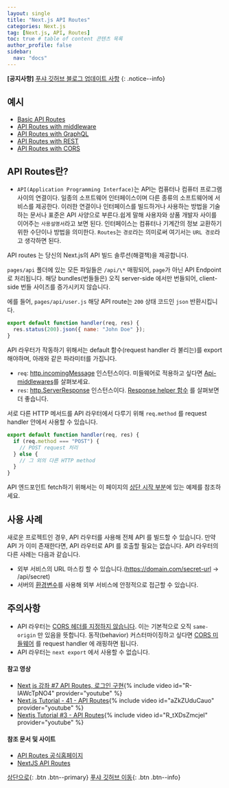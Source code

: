 ```yaml
---
layout: single
title: "Next.js API Routes"
categories: Next.js
tag: [Next.js, API, Routes]
toc: true # table of content 콘텐츠 목록
author_profile: false
sidebar:
  nav: "docs"
---
```


**[공지사항]** [푸샤 깃허브 블로그 업데이트 사항](https://github.com/de24world/de24world.github.io)
{: .notice--info}

## 예시

<div class="notice">
<ul>
  <li><a href="https://github.com/vercel/next.js/tree/canary/examples/api-routes">Basic API Routes </a></li>
  <li><a href="https://github.com/vercel/next.js/tree/canary/examples/api-routes-middleware">API Routes with middleware </a></li>
  <li><a href="https://github.com/vercel/next.js/tree/canary/examples/api-routes-graphql">API Routes with GraphQL </a></li>
  <li><a href="https://github.com/vercel/next.js/tree/canary/examples/api-routes-rest">API Routes with REST </a></li>
  <li><a href="https://github.com/vercel/next.js/tree/canary/examples/api-routes-cors">API Routes with CORS </a></li>

</ul>
</div>

## API Routes란?

- `API(Application Programming Interface)`는 API는 컴퓨터나 컴퓨터 프로그램 사이의 연결이다. 일종의 소프트웨어 인터페이스이며 다른 종류의 소프트웨어에 서비스를 제공한다. 이러한 연결이나 인터페이스를 빌드하거나 사용하는 방법을 기술하는 문서나 표준은 API 사양으로 부른다.쉽게 말해 사용자와 상품 개발자 사이를 이어주는 `사용설명서`라고 보면 된다. 인터페이스는 컴퓨터나 기계간의 정보 교환하기 위한 수단이나 방법을 의미한다. `Routes`는 `경로`라는 의미로써 여기서는 `URL 경로`라고 생각하면 된다.

API routes 는 당신의 Next.js의 API 빌드 솔루션(해결책)을 제공합니다.

`pages/api` 폴더에 있는 모든 파일들은 `/api/\*` 매핑되어, `page`가 아닌 API Endpoint 로 처리됩니다. 해당 bundles(번들들은) 오직 server-side 에서만 번들되어, client-side 번들 사이즈를 증가시키지 않습니다.

에를 들어, `pages/api/user.js` 해당 API route는 `200` 상태 코드인 `json` 반환시킵니다.

```js
export default function handler(req, res) {
  res.status(200).json({ name: "John Doe" });
}
```

API 라우터가 작동하기 위해서는 default 함수(request handler 라 불리는)를 export 해야하며, 아래와 같은 파라미터를 가집니다.

- `req`: [http.incomingMessage](https://nodejs.org/api/http.html#http_class_http_incomingmessage) 인스턴스이다. 미들웨어로 적용하고 싶다면 [Api-middlewares](https://nextjs.org/docs/api-routes/api-middlewares)를 살펴보세요.
- `res`: [http.ServerResponse](https://nodejs.org/api/http.html#http_class_http_serverresponse) 인스턴스이다. [Response helper 함수](https://nextjs.org/docs/api-routes/response-helpers) 를 살펴보면 더 좋습니다.

서로 다른 HTTP 메서드를 API 라우터에서 다루기 위해 `req.method` 를 request handler 안에서 사용할 수 있습니다.

```js
export default function handler(req, res) {
  if (req.method === "POST") {
    // POST request 처리
  } else {
    // 그 외의 다른 HTTP method
  }
}
```

API 엔드포인트 fetch하기 위해서는 이 페이지의 [상단 시작 부분](#예시)에 있는 예제를 참조하세요.

## 사용 사례

새로운 프로젝트인 경우, API 라우터를 사용해 전체 API 를 빌드할 수 있습니다. 만약 API 가 이미 존재한다면, API 라우터로 API 를 호출할 필요는 없습니다. API 라우터의 다른 사례는 다음과 같습니다.

- 외부 서비스의 URL 마스킹 할 수 있습니다.(https://domain.com/secret-url -> /api/secret)
- 서버의 [환경변수](https://nextjs.org/docs/basic-features/environment-variables)를 사용해 외부 서비스에 안정적으로 접근할 수 있습니다.

## 주의사항

- API 라우터는 [CORS 헤더를 지정하지 않습니다](https://developer.mozilla.org/en-US/docs/Web/HTTP/CORS). 이는 기본적으로 오직 `same-origin` 만 있음을 뜻합니다. 동작(behavior) 커스터마이징하고 싶다면 [CORS 미들웨어](https://nextjs.org/docs/api-routes/api-middlewares#connectexpress-middleware-support) 를 request handler 에 래핑하면 됩니다.
- API 라우터는 `next export` 에서 사용할 수 없습니다.

#### 참고 영상

- [Next js 강좌 #7 API Routes, 로그인 구현](https://youtu.be/R-IAWcTpNO4){% include video id="R-IAWcTpNO4" provider="youtube" %}
- [Next.js Tutorial - 41 - API Routes](https://youtu.be/aZkZUduCauo){% include video id="aZkZUduCauo" provider="youtube" %}
- [Nextjs Tutorial #3 - API Routes](https://youtu.be/_tXDsZmcjeI){% include video id="R_tXDsZmcjeI" provider="youtube" %}

#### 참조 문서 및 사이트

- [API Routes 공식홈페이지](https://nextjs.org/docs/api-routes/introduction)
- [NextJS API Routes](https://serzhul.io/REACT/nextjs-api-routes/)

[상단으로](#예시){: .btn .btn--primary}
[푸샤 깃허브 이동](https://github.com/de24world){: .btn .btn--info}
